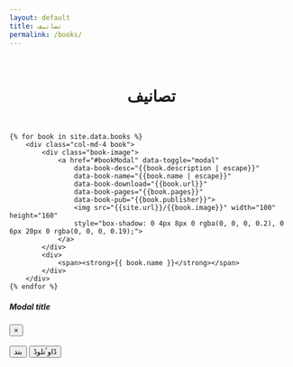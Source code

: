 ```yaml
---
layout: default
title: تصانیف
permalink: /books/
---
```


<h1 style="text-align:center; padding-top: 30px; padding-bottom:30px;">تصانیف</h1>

<div class="row books">

    {% for book in site.data.books %}
        <div class="col-md-4 book">
            <div class="book-image">
                <a href="#bookModal" data-toggle="modal" 
                    data-book-desc="{{book.description | escape}}"
                    data-book-name="{{book.name | escape}}"
                    data-book-download="{{book.url}}"
                    data-book-pages="{{book.pages}}"
                    data-book-pub="{{book.publisher}}">
                    <img src="{{site.url}}/{{book.image}}" width="100" height="160" 
                    style="box-shadow: 0 4px 8px 0 rgba(0, 0, 0, 0.2), 0 6px 20px 0 rgba(0, 0, 0, 0.19);">
                </a>
            </div>
            <div>
                <span><strong>{{ book.name }}</strong></span>
            </div>
        </div>
    {% endfor %}

</div>

<!-- Modal -->
<div class="modal fade" id="bookModal" tabindex="-1" role="dialog" aria-labelledby="exampleModalLabel" aria-hidden="true">
  <div class="modal-dialog" role="document">
    <div class="modal-content">
      <div class="modal-header">
        <h5 class="modal-title" id="bookTitle">Modal title</h5>
        <button type="button" class="close" data-dismiss="modal" aria-label="Close">
          <span aria-hidden="true">&times;</span>
        </button>
      </div>
      <div class="modal-body" >
        <div id="bookDesc"></div>
        <br>
        <div class="row">
            <div class="col-md-6" id="bookPages"></div>
            <div class="col-md-6" id="bookPublisher"></div>
        </div>
      </div>
      <div class="modal-footer">
        <button type="button" class="btn btn-primary" data-dismiss="modal">بند</button>
        <button type="button" class="btn btn-success" id="download" onclick="">
          <i class="far fa-file-pdf" style="color:#dc1e00;"></i>
          <span class="username">ڈاوٴنلوڈ</span>
        </button>
      </div>
    </div>
  </div>
</div>


<script>
//triggered when modal is about to be shown
$('#bookModal').on('show.bs.modal', function(e) {

    var desc = $(e.relatedTarget).data('book-desc');
    var name = $(e.relatedTarget).data('book-name');
    var pages = $(e.relatedTarget).data('book-pages');
    var publisher = $(e.relatedTarget).data('book-pub');
    var url = $(e.relatedTarget).data('book-download');
    var link = "window.location.href = '" + url + "';"
    //populate the textbox
    $(e.currentTarget).find('#bookTitle').html(name);
    $(e.currentTarget).find('#bookDesc').html(desc);
    $(e.currentTarget).find('#bookPages').html("صفحات: " + pages);
    $(e.currentTarget).find('#bookPublisher').html("ناشر: " + publisher);
    $(e.currentTarget).find('#download').attr('onclick', link);
});    
</script>